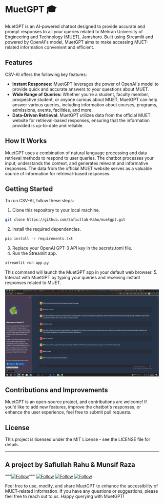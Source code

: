 # MuetGPT 🎓

MuetGPT is an AI-powered chatbot designed to provide accurate and prompt responses to all your queries related to Mehran University of Engineering and Technology (MUET), Jamshoro. Built using Streamlit and powered by OpenAI's model, MuetGPT aims to make accessing MUET-related information convenient and efficient.

## Features

CSV-AI offers the following key features:

- **Instant Responses:** MuetGPT leverages the power of OpenAI's model to provide quick and accurate answers to your questions about MUET.
- **Wide Range of Queries:** Whether you're a student, faculty member, prospective student, or anyone curious about MUET, MuetGPT can help answer various queries, including information about courses, programs, admissions, events, facilities, and more.
- **Data-Driven Retrieval:** MuetGPT utilizes data from the official MUET website for retrieval-based responses, ensuring that the information provided is up-to-date and reliable.

## How It Works
MuetGPT uses a combination of natural language processing and data retrieval methods to respond to user queries. The chatbot processes your input, understands the context, and generates relevant and informative responses. The data from the official MUET website serves as a valuable source of information for retrieval-based responses.

## Getting Started

To run CSV-AI, follow these steps:

1. Clone this repository to your local machine.

```bash
git clone https://github.com/Safiullah-Rahu/muetgpt.git
```
2. Install the required dependencies.
```bash 
pip install -r requirements.txt
```
3. Replace your OpenAI GPT-3 API key in the secrets.toml file.
4. Run the Streamlit app.
```bash 
streamlit run app.py
```
This command will launch the MuetGPT app in your default web browser. 
5. Interact with MuetGPT by typing your queries and receiving instant responses related to MUET.

<img src="muetgpt.jpg" alt="App Homepage">

## Contributions and Improvements
MuetGPT is an open-source project, and contributions are welcome! If you'd like to add new features, improve the chatbot's responses, or enhance the user experience, feel free to submit pull requests.

## License
This project is licensed under the MIT License - see the LICENSE file for details.

---
## **A project by Safiullah Rahu & Munsif Raza**
"""[![Follow](https://img.shields.io/badge/LinkedIn-0A66C2.svg?style=for-the-badge&logo=LinkedIn&logoColor=white)](https://www.linkedin.com/in/safiullahrahu/)"""
[![Follow](https://img.shields.io/badge/LinkedIn-0A66C2.svg?style=for-the-badge&logo=LinkedIn&logoColor=white)](https://www.linkedin.com/in/munsifraza/)
[![Follow](https://img.shields.io/twitter/follow/safiullah_rahu?style=social)](https://www.twitter.com/safiullah_rahu)
[![Follow](https://img.shields.io/badge/GitHub-181717.svg?style=for-the-badge&logo=GitHub&logoColor=white)](https://github.com/Safiullah-Rahu)

Feel free to use, modify, and share MuetGPT to enhance the accessibility of MUET-related information. If you have any questions or suggestions, please feel free to reach out to us. Happy querying with MuetGPT!
